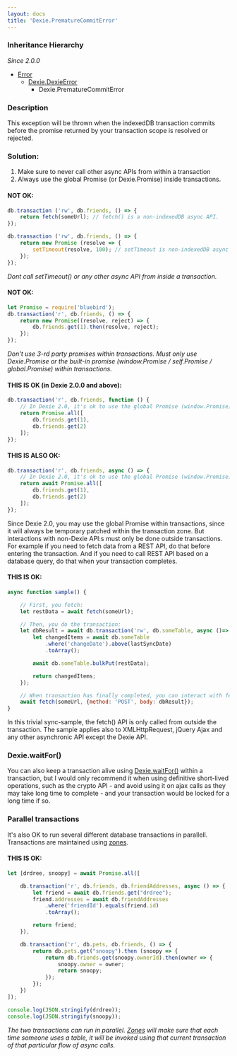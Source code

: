 ```yaml
---
layout: docs
title: 'Dexie.PrematureCommitError'
---
```


### Inheritance Hierarchy
*Since 2.0.0*

* [Error](https://developer.mozilla.org/en-US/docs/Web/JavaScript/Reference/Global_Objects/Error)
  * [Dexie.DexieError](/docs/DexieErrors/DexieError)
    * Dexie.PrematureCommitError

### Description 

This exception will be thrown when the indexedDB transaction commits before the promise returned by your transaction scope is resolved or rejected.

### Solution:

1. Make sure to never call other async APIs from within a transaction
2. Always use the global Promise (or Dexie.Promise) inside transactions.

#### NOT OK:

```javascript
db.transaction ('rw', db.friends, () => {
    return fetch(someUrl); // fetch() is a non-indexedDB async API.
});

db.transaction ('rw', db.friends, () => {
    return new Promise (resolve => {
        setTimeout(resolve, 100); // setTimeout is non-indexedDB async API.
    });
});
```

*Dont call setTimeout() or any other async API from inside a transaction.*


#### NOT OK:

```javascript
let Promise = require('bluebird');
db.transaction('r', db.friends, () => {
    return new Promise((resolve, reject) => {
        db.friends.get(1).then(resolve, reject);
    });
});
```

*Don't use 3-rd party promises within transactions. Must only use Dexie.Promise or the built-in promise (window.Promise / self.Promise / global.Promise) within transactions.*

#### THIS IS OK (in Dexie 2.0.0 and above):

```javascript
db.transaction('r', db.friends, function () {
    // In Dexie 2.0, it's ok to use the global Promise (window.Promise)
    return Promise.all([
        db.friends.get(1),
        db.friends.get(2)
    ]);
});
```

#### THIS IS ALSO OK:

```javascript
db.transaction('r', db.friends, async () => {
    // In Dexie 2.0, it's ok to use the global Promise (window.Promise)
    return await Promise.all([
        db.friends.get(1),
        db.friends.get(2)
    ]);
});
```

Since Dexie 2.0, you may use the global Promise within transactions, since it will always be temporary patched within the transaction zone. But interactions with non-Dexie API:s must only be done outside transactions. For example if you need to fetch data from a REST API, do that before entering the transaction. And if you need to call REST API based on a database query, do that when your transaction completes.

#### THIS IS OK:

```javascript
async function sample() {

    // First, you fetch:
    let restData = await fetch(someUrl);

    // Then, you do the transaction:
    let dbResult = await db.transaction('rw', db.someTable, async ()=> {
        let changedItems = await db.someTable
            .where('changeDate').above(lastSyncDate)
            .toArray();

        await db.someTable.bulkPut(restData);

        return changedItems;
    });

    // When transaction has finally completed, you can interact with fetch again:
    await fetch(someUrl, {method: 'POST', body: dbResult});
}
```

In this trivial sync-sample, the fetch() API is only called from outside the transaction. The sample applies also to XMLHttpRequest, jQuery Ajax and any other asynchronic API except the Dexie API.

### Dexie.waitFor()

You can also keep a transaction alive using [Dexie.waitFor()](https://dexie.org/docs/Dexie/Dexie.waitFor()) within a transaction, but I would only recommend it when using definitive short-lived operations, such as the crypto API - and avoid using it on ajax calls as they may take long time to complete - and your transaction would be locked for a long time if so.

### Parallel transactions

It's also OK to run several different database transactions in parallell. Transactions are maintained using [zones](/docs/Promise/Promise.PSD).

#### THIS IS OK:

```javascript
let [drdree, snoopy] = await Promise.all([

    db.transaction('r', db.friends, db.friendAddresses, async () => {
        let friend = await db.friends.get("drdree");
        friend.addresses = await db.friendAddresses
            .where('friendId').equals(friend.id)
            .toArray();

        return friend;
    }),

    db.transaction('r', db.pets, db.friends, () => {
        return db.pets.get("snoopy").then (snoopy => {
            return db.friends.get(snoopy.ownerId).then(owner => {
                snoopy.owner = owner;
                return snoopy;
            });
        });
    })
]);

console.log(JSON.stringify(drdree));
console.log(JSON.stringify(snoopy));
```

*The two transactions can run in parallel. [Zones](/docs/Promise/Promise.PSD) will make sure that each time someone uses a table, it will be invoked using that current transaction of that particular flow of async calls.*

